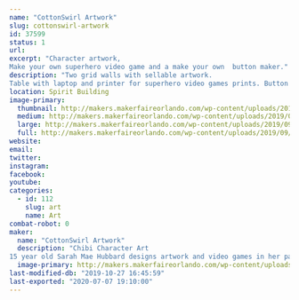 ```yaml
---
name: "CottonSwirl Artwork"
slug: cottonswirl-artwork
id: 37599
status: 1
url: 
excerpt: "Character artwork,
Make your own superhero video game and a make your own  button maker."
description: "Two grid walls with sellable artwork.
Table with laptop and printer for superhero video games prints. Button maker on opposite end of table and sellable stickers, magnets, buttons and art in the middle."
location: Spirit Building
image-primary:
  thumbnail: http://makers.makerfaireorlando.com/wp-content/uploads/2019/09/20190209_100059-150x150.jpg
  medium: http://makers.makerfaireorlando.com/wp-content/uploads/2019/09/20190209_100059-225x300.jpg
  large: http://makers.makerfaireorlando.com/wp-content/uploads/2019/09/20190209_100059-768x1024.jpg
  full: http://makers.makerfaireorlando.com/wp-content/uploads/2019/09/20190209_100059.jpg
website: 
email: 
twitter: 
instagram: 
facebook: 
youtube: 
categories:
  - id: 112
    slug: art
    name: Art
combat-robot: 0
maker:
  name: "CottonSwirl Artwork"
  description: "Chibi Character Art
15 year old Sarah Mae Hubbard designs artwork and video games in her particular chibi style."
  image-primary: http://makers.makerfaireorlando.com/wp-content/uploads/2019/09/CS_Redesign_-_Copy1.jpg
last-modified-db: "2019-10-27 16:45:59"
last-exported: "2020-07-07 19:10:00"
---
```

